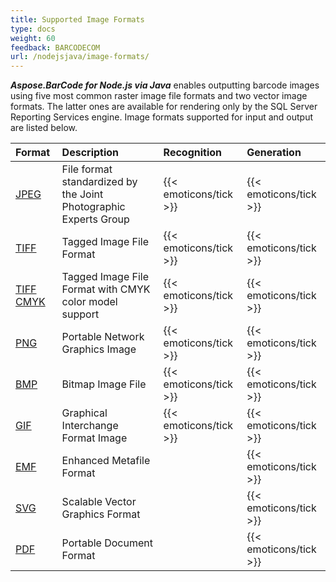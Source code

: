 ```yaml
---
title: Supported Image Formats
type: docs
weight: 60
feedback: BARCODECOM
url: /nodejsjava/image-formats/
---
```


***Aspose.BarCode for Node.js via Java*** enables outputting barcode images using five most common raster image file formats and two vector image formats. The latter ones are available for rendering only by the SQL Server Reporting Services engine. Image formats supported for input and output are listed below.

| **Format**                                                                                   | **Description**                                                  | **Recognition**         | **Generation**          |
|:---------------------------------------------------------------------------------------------|:-----------------------------------------------------------------|:------------------------|:------------------------|
| <a href="https://docs.fileformat.com/Image/JPEG/" target="_blank">JPEG</a>                   | File format standardized by the Joint Photographic Experts Group | {{< emoticons/tick >}}  | {{< emoticons/tick >}}  |
| <a href="https://docs.fileformat.com/Image/TIFF/" target="_blank">TIFF</a>                   | Tagged Image File Format                                         | {{< emoticons/tick >}}  | {{< emoticons/tick >}}  |
| <a href="https://en.wikipedia.org/wiki/TIFF" target="_blank">TIFF CMYK</a>                   | Tagged Image File Format with CMYK color model support           | {{< emoticons/tick >}}  | {{< emoticons/tick >}}  |
| <a href="https://docs.fileformat.com/Image/PNG/" target="_blank">PNG</a>                     | Portable Network Graphics Image                                  | {{< emoticons/tick >}}  | {{< emoticons/tick >}}  |
| <a href="https://docs.fileformat.com/Image/BMP/" target="_blank">BMP</a>                     | Bitmap Image File                                                | {{< emoticons/tick >}}  | {{< emoticons/tick >}}  |
| <a href="https://docs.fileformat.com/Image/GIF/" target="_blank">GIF</a>                     | Graphical Interchange Format Image                               | {{< emoticons/tick >}}  | {{< emoticons/tick >}}  |
| <a href="https://docs.fileformat.com/Image/EMF/" target="_blank">EMF</a>                     | Enhanced Metafile Format                                         |                         | {{< emoticons/tick >}}  |
| <a href="https://docs.fileformat.com/page-description-language/SVG/" target="_blank">SVG</a> | Scalable Vector Graphics Format                                  |                         | {{< emoticons/tick >}}  |
| <a href="https://helpx.adobe.com/incopy/using/pdf.html" target="_blank">PDF</a>              | Portable Document Format                                         |                         | {{< emoticons/tick >}}  |

  